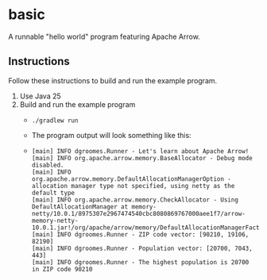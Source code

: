 # basic

A runnable "hello world" program featuring Apache Arrow.


## Instructions

Follow these instructions to build and run the example program.

1. Use Java 25
2. Build and run the example program
    * ```shell
      ./gradlew run
      ```
    * The program output will look something like this:
    * ```text
      [main] INFO dgroomes.Runner - Let's learn about Apache Arrow!
      [main] INFO org.apache.arrow.memory.BaseAllocator - Debug mode disabled.
      [main] INFO org.apache.arrow.memory.DefaultAllocationManagerOption - allocation manager type not specified, using netty as the default type
      [main] INFO org.apache.arrow.memory.CheckAllocator - Using DefaultAllocationManager at memory-netty/10.0.1/8975307e2967474540cbc8080869767000aee1f7/arrow-memory-netty-10.0.1.jar!/org/apache/arrow/memory/DefaultAllocationManagerFactory.class
      [main] INFO dgroomes.Runner - ZIP code vector: [90210, 19106, 82190]
      [main] INFO dgroomes.Runner - Population vector: [20700, 7043, 443]
      [main] INFO dgroomes.Runner - The highest population is 20700 in ZIP code 90210
      ```
